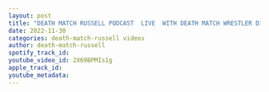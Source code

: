 ```yaml
---
layout: post
title: "DEATH MATCH RUSSELL PODCAST  LIVE  WITH DEATH MATCH WRESTLER DIMITRI ALEXANDROV"
date: 2022-11-30
categories: death-match-russell videos
author: death-match-russell
spotify_track_id: 
youtube_video_id: 2X69BPMIs1g
apple_track_id: 
youtube_metadata: 
---
```

